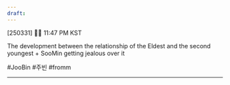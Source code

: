 ```yaml
---
draft:
---
```

[250331] 🐣💭 11:47 PM KST

The development between the relationship of the Eldest and the second youngest + SooMin getting jealous over it

#JooBin #주빈 #fromm
___
